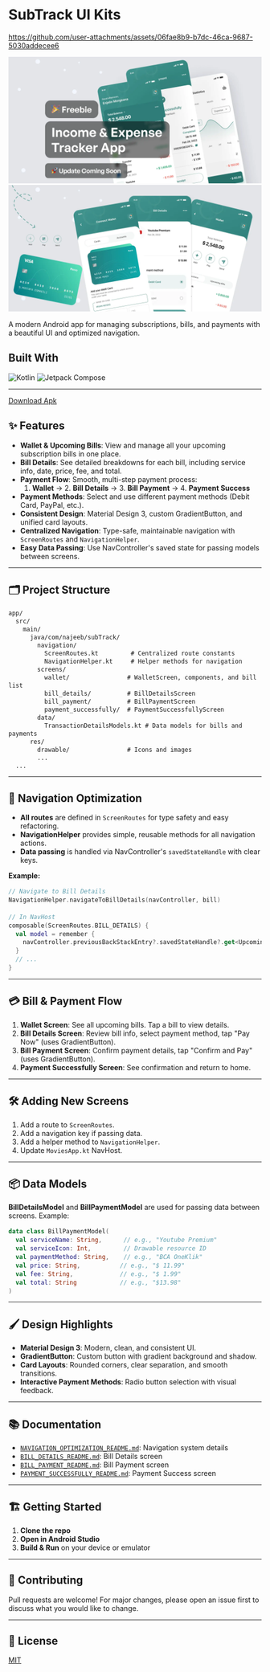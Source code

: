 # SubTrack UI Kits

https://github.com/user-attachments/assets/06fae8b9-b7dc-46ca-9687-5030addecee6


  <td><img src="ScreenShots/Thumbnail.webp" alt="Image 2"></td>
  <td><img src="ScreenShots/Thumbnail1.webp" alt="Image 2"></td>

A modern Android app for managing subscriptions, bills, and payments with a beautiful UI and optimized navigation.
## Built With  
<p align="left">  
  <img src="https://img.shields.io/badge/Kotlin-7F52FF?style=for-the-badge&logo=kotlin&logoColor=white" alt="Kotlin"/>  
  <img src="https://img.shields.io/badge/Jetpack%20Compose-4285F4?style=for-the-badge&logo=android&logoColor=white" alt="Jetpack Compose"/>  
</p>  

---
[Download Apk](https://github.com/najeebaslan/SubTrack/releases/download/v1.0.0/app-release.apk)
## ✨ Features

- **Wallet & Upcoming Bills**: View and manage all your upcoming subscription bills in one place.
- **Bill Details**: See detailed breakdowns for each bill, including service info, date, price, fee, and total.
- **Payment Flow**: Smooth, multi-step payment process:
  1. **Wallet** → 2. **Bill Details** → 3. **Bill Payment** → 4. **Payment Success**
- **Payment Methods**: Select and use different payment methods (Debit Card, PayPal, etc.).
- **Consistent Design**: Material Design 3, custom GradientButton, and unified card layouts.
- **Centralized Navigation**: Type-safe, maintainable navigation with `ScreenRoutes` and `NavigationHelper`.
- **Easy Data Passing**: Use NavController's saved state for passing models between screens.

---

## 🗂️ Project Structure

```
app/
  src/
    main/
      java/com/najeeb/subTrack/
        navigation/
          ScreenRoutes.kt         # Centralized route constants
          NavigationHelper.kt     # Helper methods for navigation
        screens/
          wallet/                # WalletScreen, components, and bill list
          bill_details/          # BillDetailsScreen
          bill_payment/          # BillPaymentScreen
          payment_successfully/  # PaymentSuccessfullyScreen
        data/
          TransactionDetailsModels.kt # Data models for bills and payments
      res/
        drawable/                # Icons and images
        ...
  ...
```

---

## 🚀 Navigation Optimization

- **All routes** are defined in `ScreenRoutes` for type safety and easy refactoring.
- **NavigationHelper** provides simple, reusable methods for all navigation actions.
- **Data passing** is handled via NavController's `savedStateHandle` with clear keys.

**Example:**
```kotlin
// Navigate to Bill Details
NavigationHelper.navigateToBillDetails(navController, bill)

// In NavHost
composable(ScreenRoutes.BILL_DETAILS) {
  val model = remember {
    navController.previousBackStackEntry?.savedStateHandle?.get<UpcomingBillsItem>(ScreenRoutes.Keys.BILL_MODEL)
  }
  // ...
}
```

---

## 💳 Bill & Payment Flow

1. **Wallet Screen**: See all upcoming bills. Tap a bill to view details.
2. **Bill Details Screen**: Review bill info, select payment method, tap "Pay Now" (uses GradientButton).
3. **Bill Payment Screen**: Confirm payment details, tap "Confirm and Pay" (uses GradientButton).
4. **Payment Successfully Screen**: See confirmation and return to home.

---

## 🛠️ Adding New Screens

1. Add a route to `ScreenRoutes`.
2. Add a navigation key if passing data.
3. Add a helper method to `NavigationHelper`.
4. Update `MoviesApp.kt` NavHost.

---

## 📦 Data Models

**BillDetailsModel** and **BillPaymentModel** are used for passing data between screens. Example:
```kotlin
data class BillPaymentModel(
  val serviceName: String,      // e.g., "Youtube Premium"
  val serviceIcon: Int,         // Drawable resource ID
  val paymentMethod: String,    // e.g., "BCA OneKlik"
  val price: String,           // e.g., "$ 11.99"
  val fee: String,             // e.g., "$ 1.99"
  val total: String            // e.g., "$13.98"
)
```

---

## 🖌️ Design Highlights

- **Material Design 3**: Modern, clean, and consistent UI.
- **GradientButton**: Custom button with gradient background and shadow.
- **Card Layouts**: Rounded corners, clear separation, and smooth transitions.
- **Interactive Payment Methods**: Radio button selection with visual feedback.

---

## 📚 Documentation

- [`NAVIGATION_OPTIMIZATION_README.md`](NAVIGATION_OPTIMIZATION_README.md): Navigation system details
- [`BILL_DETAILS_README.md`](BILL_DETAILS_README.md): Bill Details screen
- [`BILL_PAYMENT_README.md`](BILL_PAYMENT_README.md): Bill Payment screen
- [`PAYMENT_SUCCESSFULLY_README.md`](PAYMENT_SUCCESSFULLY_README.md): Payment Success screen

---

## 🏗️ Getting Started

1. **Clone the repo**
2. **Open in Android Studio**
3. **Build & Run** on your device or emulator

---

## 🤝 Contributing

Pull requests are welcome! For major changes, please open an issue first to discuss what you would like to change.

---

## 📄 License

[MIT](https://opensource.org/license/mit)
